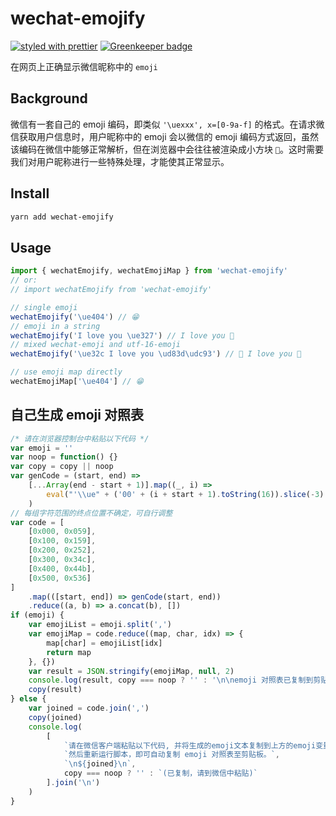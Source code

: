 # wechat-emojify

[![styled with prettier](https://img.shields.io/badge/styled_with-prettier-ff69b4.svg)](https://github.com/prettier/prettier) [![Greenkeeper badge](https://badges.greenkeeper.io/Nikaple/wechat-emojify.svg)](https://greenkeeper.io/)

在网页上正确显示微信昵称中的 `emoji`

## Background

微信有一套自己的 emoji 编码，即类似 `'\uexxx', x=[0-9a-f]` 的格式。在请求微信获取用户信息时，用户昵称中的 emoji 会以微信的 emoji 编码方式返回，虽然该编码在微信中能够正常解析，但在浏览器中会往往被渲染成小方块 ``。这时需要我们对用户昵称进行一些特殊处理，才能使其正常显示。

## Install

```bash
yarn add wechat-emojify
```

## Usage

```javascript
import { wechatEmojify, wechatEmojiMap } from 'wechat-emojify'
// or:
// import wechatEmojify from 'wechat-emojify'

// single emoji
wechatEmojify('\ue404') // 😁
// emoji in a string
wechatEmojify('I love you \ue327') // I love you 💓
// mixed wechat-emoji and utf-16-emoji
wechatEmojify('\ue32c I love you \ud83d\udc93') // 💛 I love you 💓

// use emoji map directly
wechatEmojiMap['\ue404'] // 😁
```

## 自己生成 emoji 对照表

```javascript
/* 请在浏览器控制台中粘贴以下代码 */
var emoji = ''
var noop = function() {}
var copy = copy || noop
var genCode = (start, end) =>
    [...Array(end - start + 1)].map((_, i) =>
        eval("'\\ue" + ('00' + (i + start + 1).toString(16)).slice(-3) + "'")
    )
// 每组字符范围的终点位置不确定，可自行调整
var code = [
    [0x000, 0x059],
    [0x100, 0x159],
    [0x200, 0x252],
    [0x300, 0x34c],
    [0x400, 0x44b],
    [0x500, 0x536]
]
    .map(([start, end]) => genCode(start, end))
    .reduce((a, b) => a.concat(b), [])
if (emoji) {
    var emojiList = emoji.split(',')
    var emojiMap = code.reduce((map, char, idx) => {
        map[char] = emojiList[idx]
        return map
    }, {})
    var result = JSON.stringify(emojiMap, null, 2)
    console.log(result, copy === noop ? '' : '\n\nemoji 对照表已复制到剪贴板')
    copy(result)
} else {
    var joined = code.join(',')
    copy(joined)
    console.log(
        [
            `请在微信客户端粘贴以下代码, 并将生成的emoji文本复制到上方的emoji变量处；`,
            `然后重新运行脚本，即可自动复制 emoji 对照表至剪贴板。`,
            `\n${joined}\n`,
            copy === noop ? '' : `(已复制，请到微信中粘贴)`
        ].join('\n')
    )
}

```
